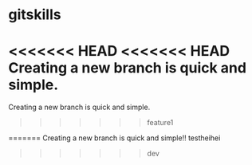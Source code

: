 # gitskills
<<<<<<< HEAD
<<<<<<< HEAD
Creating a new branch is quick and simple.
=======
Creating a new branch is quick and simple.
>>>>>>> feature1

=======
Creating a new branch is quick and simple!!
testheihei
>>>>>>> dev
